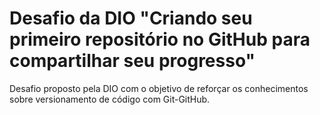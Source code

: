 # Desafio da DIO "Criando seu primeiro repositório no GitHub para compartilhar seu progresso"
Desafio proposto pela DIO com o objetivo de reforçar os conhecimentos sobre versionamento de código com Git-GitHub.

